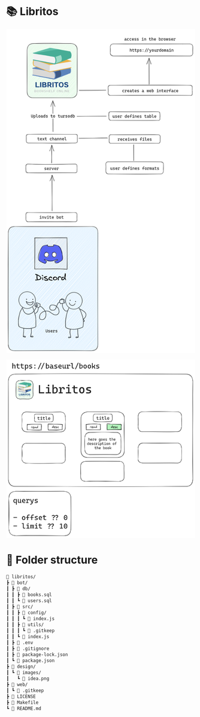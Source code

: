 # 📚 Libritos

![idea](infra/design/images/idea.png)

![design](web.png)

# 📁 Folder structure

```
🌳 libritos/
┣ 📁 bot/
┃ ┣ 📁 db/
┃ ┃ ┣ 📄 books.sql
┃ ┃ ┗ 📄 users.sql
┃ ┣ 📁 src/
┃ ┃ ┣ 📁 config/
┃ ┃ ┃ ┗ 📄 index.js
┃ ┃ ┣ 📁 utils/
┃ ┃ ┃ ┗ 📄 .gitkeep
┃ ┃ ┗ 📄 index.js
┃ ┣ 📄 .env
┃ ┣ 📄 .gitignore
┃ ┣ 📄 package-lock.json
┃ ┗ 📄 package.json
┣ 📁 design/
┃ ┗ 📁 images/
┃   ┗ 📄 idea.png
┣ 📁 web/
┃ ┗ 📄 .gitkeep
┣ 📄 LICENSE
┣ 📄 Makefile
┗ 📄 README.md
```